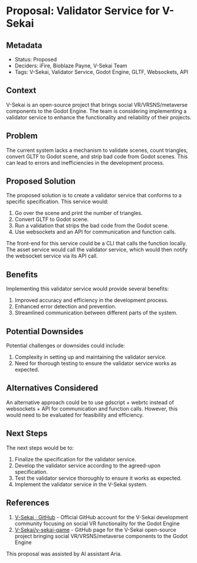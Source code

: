 # Proposal: Validator Service for V-Sekai

## Metadata

- Status: Proposed
- Deciders: iFire, Bioblaze Payne, V-Sekai Team
- Tags: V-Sekai, Validator Service, Godot Engine, GLTF, Websockets, API

## Context

V-Sekai is an open-source project that brings social VR/VRSNS/metaverse components to the Godot Engine. The team is considering implementing a validator service to enhance the functionality and reliability of their projects.

## Problem

The current system lacks a mechanism to validate scenes, count triangles, convert GLTF to Godot scene, and strip bad code from Godot scenes. This can lead to errors and inefficiencies in the development process.

## Proposed Solution

The proposed solution is to create a validator service that conforms to a specific specification. This service would:

1. Go over the scene and print the number of triangles.
2. Convert GLTF to Godot scene.
3. Run a validation that strips the bad code from the Godot scene.
4. Use websockets and an API for communication and function calls.

The front-end for this service could be a CLI that calls the function locally. The asset service would call the validator service, which would then notify the websocket service via its API call.

## Benefits

Implementing this validator service would provide several benefits:

1. Improved accuracy and efficiency in the development process.
2. Enhanced error detection and prevention.
3. Streamlined communication between different parts of the system.

## Potential Downsides

Potential challenges or downsides could include:

1. Complexity in setting up and maintaining the validator service.
2. Need for thorough testing to ensure the validator service works as expected.

## Alternatives Considered

An alternative approach could be to use gdscript + webrtc instead of websockets + API for communication and function calls. However, this would need to be evaluated for feasibility and efficiency.

## Next Steps

The next steps would be to:

1. Finalize the specification for the validator service.
2. Develop the validator service according to the agreed-upon specification.
3. Test the validator service thoroughly to ensure it works as expected.
4. Implement the validator service in the V-Sekai system.

## References

1. [V-Sekai · GitHub](https://github.com/v-sekai) - Official GitHub account for the V-Sekai development community focusing on social VR functionality for the Godot Engine
2. [V-Sekai/v-sekai-game](https://github.com/v-sekai/v-sekai-game) - GitHub page for the V-Sekai open-source project bringing social VR/VRSNS/metaverse components to the Godot Engine

This proposal was assisted by AI assistant Aria.
